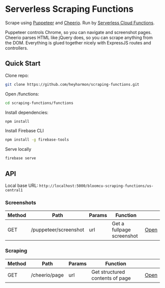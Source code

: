 
# Serverless Scraping Functions
Scrape using [Puppeteer](https://github.com/puppeteer/puppeteer) and [Cheerio](https://github.com/cheeriojs/cheerio). Run by [Serverless Cloud Functions](https://firebase.google.com/docs/functions).

Puppeteer controls Chrome, so you can navigate and screenshot pages. Cheerio parses HTML like jQuery does, so you can scrape anything from the DOM. Everything is glued together nicely with ExpressJS routes and controllers.

## Quick Start

Clone repo:
```bash
git clone https://github.com/heyharmon/scraping-functions.git
```

Open /functions:
```bash
cd scraping-functions/functions
```

Install dependencies:
```bash
npm install
```

Install Firebase CLI
```bash
npm install -g firebase-tools
```

Serve locally
```bash
firebase serve
```

## API

Local base URL: `http://localhost:5000/bloomcu-scraping-functions/us-central1`

### Screenshots

| Method | Path | Params | Function ||
|--|--|--|--|--|
| GET | /puppeteer/screenshot | url | Get a fullpage screenshot | [Open](http://localhost:5000/bloomcu-scraping-functions/us-central1/puppeteer/screenshot?url=https://bloomcu.com) |

### Scraping

| Method | Path | Params | Function ||
|--|--|--|--|--|
| GET | /cheerio/page | url | Get structured contents of page | [Open](http://localhost:5000/bloomcu-scraping-functions/us-central1/cheerio/page?url=https://bloomcu.com) |
